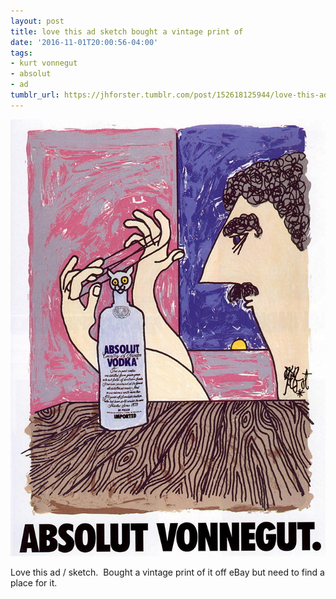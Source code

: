 ```yaml
---
layout: post
title: love this ad sketch bought a vintage print of
date: '2016-11-01T20:00:56-04:00'
tags:
- kurt vonnegut
- absolut
- ad
tumblr_url: https://jhforster.tumblr.com/post/152618125944/love-this-ad-sketch-bought-a-vintage-print-of
---
```

 ![](/tumblr_files/tumblr_ofzbs5CkaA1uxadqoo1_1280.jpg)  

Love this ad / sketch. &nbsp;Bought a vintage print of it off eBay but need to find a place for it.

